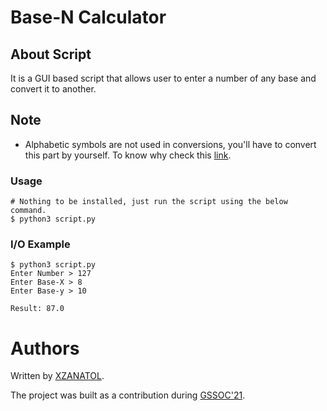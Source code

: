 # Base-N Calculator

## About Script
It is a GUI based script that allows user to enter a number of any base and convert it to another.

## Note
* Alphabetic symbols are not used in conversions, you'll have to convert this part by yourself. To know why check this [link](https://www.mathsisfun.com/numbers/bases.html).

### Usage
```
# Nothing to be installed, just run the script using the below command.
$ python3 script.py

```

### I/O Example

```
$ python3 script.py
Enter Number > 127
Enter Base-X > 8
Enter Base-y > 10

Result: 87.0
```

# Authors

Written by [XZANATOL](https://www.github.com/XZANATOL).

The project was built as a contribution during [GSSOC'21](https://gssoc.girlscript.tech/).